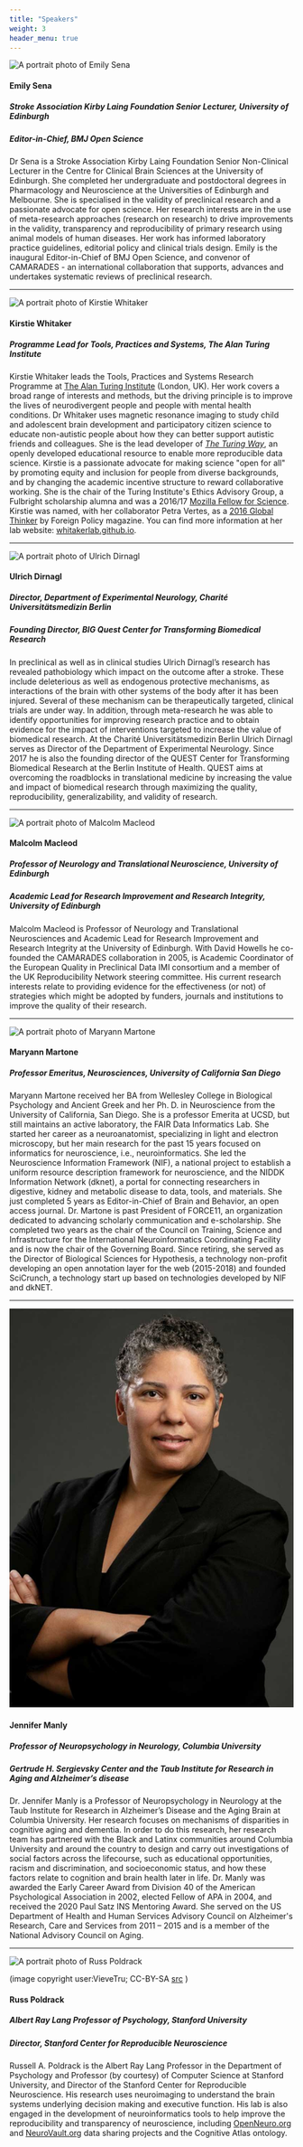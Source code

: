 ```yaml
---
title: "Speakers"
weight: 3
header_menu: true
---
```


<img src = "images/emily_sena.jpg" id="emily-sena" alt = "A portrait photo of Emily Sena">

#### Emily Sena
##### Stroke Association Kirby Laing Foundation Senior Lecturer, University of Edinburgh
##### Editor-in-Chief, BMJ Open Science

Dr Sena is a Stroke Association Kirby Laing Foundation Senior Non-Clinical Lecturer in the Centre for Clinical Brain Sciences at the University of Edinburgh.
She completed her undergraduate and postdoctoral degrees in Pharmacology and Neuroscience at the Universities of Edinburgh and Melbourne.
She is specialised in the validity of preclinical research and a passionate advocate for open science. Her research interests are in the use of meta-research approaches (research on research) to drive improvements in the validity, transparency and reproducibility of primary research using animal models of human diseases. Her work has informed laboratory practice guidelines, editorial policy and clinical trials design.
Emily is the inaugural Editor-in-Chief of BMJ Open Science, and convenor of CAMARADES - an international collaboration that supports, advances and undertakes systematic reviews of preclinical research.

---

<img src = "images/kirstie_whitaker.jpg" id="kirstie-whitaker" alt = "A portrait photo of Kirstie Whitaker">

#### Kirstie Whitaker
##### Programme Lead for Tools, Practices and Systems, The Alan Turing Institute

Kirstie Whitaker leads the Tools, Practices and Systems Research Programme at [The Alan Turing Institute](https://www.turing.ac.uk) (London, UK). Her work covers a broad range of interests and methods, but the driving principle is to improve the lives of neurodivergent people and people with mental health conditions. Dr Whitaker uses magnetic resonance imaging to study child and adolescent brain development and participatory citizen science to educate non-autistic people about how they can better support autistic friends and colleagues. She is the lead developer of [*The Turing Way*](https://github.com/alan-turing-institute/the-turing-way), an openly developed educational resource to enable more reproducible data science. Kirstie is a passionate advocate for making science "open for all" by promoting equity and inclusion for people from diverse backgrounds, and by changing the academic incentive structure to reward collaborative working. She is the chair of the Turing Institute's Ethics Advisory Group, a Fulbright scholarship alumna and was a 2016/17 [Mozilla Fellow for Science](https://wiki.mozilla.org/ScienceLab). Kirstie was named, with her collaborator Petra Vertes, as a [2016 Global Thinker](https://2016globalthinkers.foreignpolicy.com/2016/profile/petra-vertes-and-kirstie-whitaker?3fa4cfa909=) by Foreign Policy magazine. You can find more information at her lab website: [whitakerlab.github.io](https://whitakerlab.github.io/).

---

<img src = "images/ulrich_dirnagl.jpg" id="ulrich-dirnagl" alt = "A portrait photo of Ulrich Dirnagl">

#### Ulrich Dirnagl
##### Director, Department of Experimental Neurology, Charité Universitätsmedizin Berlin
##### Founding Director, BIG Quest Center for Transforming Biomedical Research

In preclinical as well as in clinical studies Ulrich Dirnagl’s research has revealed pathobiology which impact on the outcome after a stroke. These include deleterious as well as endogenous protective mechanisms, as interactions of the brain with other systems of the body after it has been injured. Several of these mechanism can be therapeutically targeted, clinical trials are under way. In addition, through meta-research he was able to identify opportunities for improving research practice and to obtain evidence for the impact of interventions targeted to increase the value of biomedical research. At the Charité Universitätsmedizin Berlin Ulrich Dirnagl serves as Director of the Department of Experimental Neurology. Since 2017 he is also the founding director of the QUEST Center for Transforming Biomedical Research at the Berlin Institute of Health. QUEST aims at overcoming the roadblocks in translational medicine by increasing the value and impact of biomedical research through maximizing the quality, reproducibility, generalizability, and validity of research.

---

<img src = "images/malcolm_macleod.jpg" id="malcolm-macleod" alt = "A portrait photo of Malcolm Macleod">

#### Malcolm Macleod
##### Professor of Neurology and Translational Neuroscience, University of Edinburgh
##### Academic Lead for Research Improvement and Research Integrity, University of Edinburgh

Malcolm Macleod is Professor of Neurology and Translational Neurosciences and Academic Lead for Research Improvement and Research Integrity at the University of Edinburgh. With David Howells he co-founded the CAMARADES collaboration in 2005, is Academic Coordinator of the European Quality in Preclinical Data IMI consortium and a member of the UK Reproducibility Network steering committee. His current research interests relate to providing evidence for the effectiveness (or not) of strategies which might be adopted by funders, journals and institutions to improve the quality of their research. 

---

<img src = "images/maryann_martone.jpg" id="maryann-martone" alt = "A portrait photo of Maryann Martone">

#### Maryann Martone
##### Professor Emeritus, Neurosciences, University of California San Diego

Maryann Martone received her BA from Wellesley College in Biological Psychology and Ancient Greek and her Ph. D. in Neuroscience from the University of California, San Diego. She is a professor Emerita at UCSD, but still maintains an active laboratory, the FAIR Data Informatics Lab. She started her career as a neuroanatomist, specializing in light and electron microscopy, but her main research for the past 15 years focused on informatics for neuroscience, i.e., neuroinformatics. She led the Neuroscience Information Framework (NIF), a national project to establish a uniform resource description framework for neuroscience, and the NIDDK Information Network (dknet), a portal for connecting researchers in digestive, kidney and metabolic disease to data, tools, and materials. She just completed 5 years as Editor-in-Chief of Brain and Behavior, an open access journal. Dr. Martone is past President of FORCE11, an organization dedicated to advancing scholarly communication and e-scholarship. She completed two years as the chair of the Council on Training, Science and Infrastructure for the International Neuroinformatics Coordinating Facility and is now the chair of the Governing Board. Since retiring, she served as the Director of Biological Sciences for Hypothesis, a technology non-profit developing an open annotation layer for the web (2015-2018) and founded SciCrunch, a technology start up based on technologies developed by NIF and dkNET.

---

<img src = "images/jennifer_manly.jpg" id="jennifer-manly" alt = "A portrait photo of Jennifer Manly">

#### Jennifer Manly
##### Professor of Neuropsychology in Neurology, Columbia University
##### Gertrude H. Sergievsky Center and the Taub Institute for Research in Aging and Alzheimer’s disease

Dr. Jennifer Manly is a Professor of Neuropsychology in Neurology at the Taub Institute for Research in Alzheimer’s Disease and the Aging Brain at Columbia University. Her research focuses on mechanisms of disparities in cognitive aging and dementia. In order to do this research, her research team has partnered with the Black and Latinx communities around Columbia University and around the country to design and carry out investigations of social factors across the lifecourse, such as educational opportunities, racism and discrimination, and socioeconomic status, and how these factors relate to cognition and brain health later in life. Dr. Manly was awarded the Early Career Award from Division 40 of the American Psychological Association in 2002, elected Fellow of APA in 2004, and received the 2020 Paul Satz INS Mentoring Award.  She served on the US Department of Health and Human Services Advisory Council on Alzheimer's Research, Care and Services from 2011 – 2015 and is a member of the National Advisory Council on Aging.

---

<img src = "images/russ_poldrack.jpg" id="russ-poldrack" alt = "A portrait photo of Russ Poldrack">
<p class="caption">
(image copyright user:VieveTru; CC-BY-SA <a href="https://en.wikipedia.org/wiki/Russell_Poldrack#/media/File:RussPoldrack.jpg">src</a> )
</p>

#### Russ Poldrack
##### Albert Ray Lang Professor of Psychology, Stanford University
##### Director, Stanford Center for Reproducible Neuroscience

Russell A. Poldrack is the Albert Ray Lang Professor in the Department of Psychology and Professor (by courtesy) of Computer Science at Stanford University, and Director of the Stanford Center for Reproducible Neuroscience. His research uses neuroimaging to understand the brain systems underlying decision making and executive function. His lab is also engaged in the development of neuroinformatics tools to help improve the reproducibility and transparency of neuroscience, including [OpenNeuro.org](https://openneuro.org/) and [NeuroVault.org](https://neurovault.org/) data sharing projects and the Cognitive Atlas ontology.
